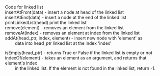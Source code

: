 Code for linked list  
insertAtFront(data) - insert a node at head of the linked list  
insertAtEnd(data) - insert a node at the end of the linked list  
printLinkedList(head) print the linked list  
remove(element) - removes an element from the linked list  
removeAt(index) - removes an element at index from the linked list  
addAt(head_ptr, index, element) - insert new node with 'element' as  
&emsp;&emsp; data into head_ptr linked list at the index 'index'  
  
isEmpty(head_ptr) - returns True or False if the linked list is empty or not  
indexOf(element) - takes an element as an argument, and returns that element's index  
&emsp;&emsp; in the linked list. If the element is not found in the linked list, return -1.  
  

